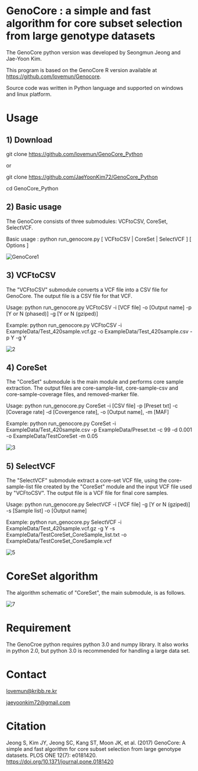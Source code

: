 # GenoCore : a simple and fast algorithm for core subset selection from large genotype datasets

The GenoCore python version was developed by Seongmun Jeong and Jae-Yoon Kim. 

This program is based on the GenoCore R version available at https://github.com/lovemun/Genocore.

Source code was written in Python language and supported on windows and linux platform.



# Usage

## 1) Download

git clone https://github.com/lovemun/GenoCore_Python

or

git clone https://github.com/JaeYoonKim72/GenoCore_Python


cd GenoCore_Python


## 2) Basic usage

The GenoCore consists of three submodules: VCFtoCSV, CoreSet, SelectVCF.

Basic usage : python run_genocore.py [ VCFtoCSV | CoreSet | SelectVCF ]  [ Options ]

![GenoCore1](https://user-images.githubusercontent.com/49300659/63691262-b5379f80-c849-11e9-9288-3337b1695431.jpg)


## 3) VCFtoCSV
The "VCFtoCSV" submodule converts a VCF file into a CSV file for GenoCore. The output file is a CSV file for that VCF.

Usage: python run_genocore.py VCFtoCSV -i [VCF file] -o [Output name] -p [Y or N (phased)] -g [Y or N (gziped)]

Example: python run_genocore.py VCFtoCSV -i ExampleData/Test_420sample.vcf.gz -o ExampleData/Test_420sample.csv -p Y -g Y

![2](https://user-images.githubusercontent.com/49300659/63691813-2b88d180-c84b-11e9-9284-3b3cc2bc8197.png)


## 4) CoreSet
The "CoreSet" submodule is the main module and performs core sample extraction. The output files are core-sample-list, core-sample-csv and core-sample-coverage files, and removed-marker file.

Usage: python run_genocore.py CoreSet -i [CSV file] -p [Preset txt] -c [Coverage rate] -d [Covergence rate], -o [Output name], -m [MAF]

Example: python run_genocore.py CoreSet -i ExampleData/Test_420sample.csv -p ExampleData/Preset.txt -c 99 -d 0.001 -o ExampleData/TestCoreSet -m 0.05

![3](https://user-images.githubusercontent.com/49300659/63692197-11032800-c84c-11e9-9908-32337abab6e9.png)

## 5) SelectVCF
The "SelectVCF" submodule extract a core-set VCF file, using the core-sample-list file created by the "CoreSet" module and the input VCF file used by "VCFtoCSV". The output file is a VCF file for final core samples.

Usage: python run_genocore.py SelectVCF -i [VCF file] -g [Y or N (gziped)] -s [Sample list] -o [Output name]

Example: python run_genocore.py SelectVCF -i ExampleData/Test_420sample.vcf.gz -g Y -s ExampleData/TestCoreSet_CoreSample_list.txt -o ExampleData/TestCoreSet_CoreSample.vcf

![5](https://user-images.githubusercontent.com/49300659/63693278-9ee01280-c84e-11e9-80a0-64ebe9b654af.png)


# CoreSet algorithm

The algorithm schematic of "CoreSet", the main submodule, is as follows.

![7](https://user-images.githubusercontent.com/49300659/63694800-3135e580-c852-11e9-89f6-36fad687c100.png)



# Requirement

The GenoCroe python requires python 3.0 and numpy library.
It also works in python 2.0, but python 3.0 is recommended for handling a large data set.


# Contact
lovemun@kribb.re.kr

jaeyoonkim72@gmail.com


# Citation

Jeong S, Kim JY, Jeong SC, Kang ST, Moon JK, et al. (2017) GenoCore: A simple and fast algorithm for core subset selection from large genotype datasets. PLOS ONE 12(7): e0181420. https://doi.org/10.1371/journal.pone.0181420
